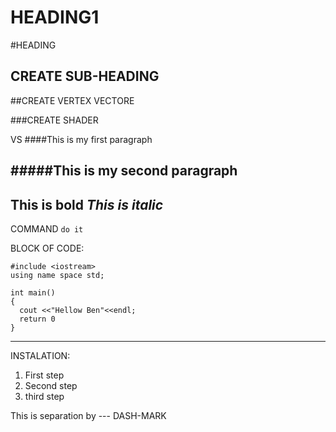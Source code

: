 HEADING1
===
#HEADING

CREATE SUB-HEADING
---

##CREATE VERTEX VECTORE

###CREATE SHADER

VS
####This is my first paragraph

#####This is my second paragraph
---
**This is bold**
*This is italic*
---
COMMAND `do it`

BLOCK OF CODE:
```
#include <iostream>
using name space std;

int main()
{
  cout <<"Hellow Ben"<<endl;
  return 0
}
```
---

INSTALATION:
1. First step
2. Second step
3. third step

This is separation by --- DASH-MARK
